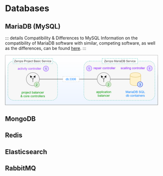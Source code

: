 # Databases

## MariaDB (MySQL)

<!-- markdownlint-disable DOCSMD004 -->
::: details Compatibility & Differences to MySQL
Information on the compatibility of MariaDB software with similar, competing software, as well as the differences, can be found [here](https://mariadb.com/kb/en/compatibility-differences/).
:::
<!-- markdownlint-enable DOCSMD004 -->

![Zerops MariaDB Service](./images/Zerops-MariaDB-Service-Base.png "Zerops MariaDB Service")

## MongoDB

## Redis

## Elasticsearch

## RabbitMQ
